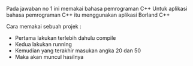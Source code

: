 Pada jawaban no 1 ini memakai bahasa pemrograman C++
Untuk aplikasi bahasa pemrograman C++ itu menggunakan aplikasi Borland C++

Cara memakai sebuah projek :
- Pertama lakukan terlebih dahulu compile
- Kedua lakukan running
- Kemudian yang terakhir masukan angka 20 dan 50
- Maka akan muncul hasilnya
